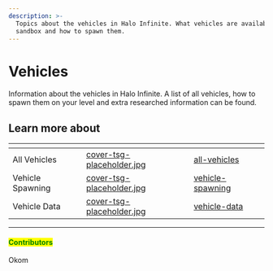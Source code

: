 ```yaml
---
description: >-
  Topics about the vehicles in Halo Infinite. What vehicles are available in the
  sandbox and how to spawn them.
---
```


# Vehicles

Information about the vehicles in Halo Infinite. A list of all vehicles, how to spawn them on your level and extra researched information can be found.



## Learn more about

<table data-view="cards"><thead><tr><th></th><th data-hidden data-card-cover data-type="files"></th><th data-hidden data-card-target data-type="content-ref"></th></tr></thead><tbody><tr><td>All Vehicles</td><td><a href="../../../../.gitbook/assets/cover-tsg-placeholder.jpg">cover-tsg-placeholder.jpg</a></td><td><a href="all-vehicles/">all-vehicles</a></td></tr><tr><td>Vehicle Spawning</td><td><a href="../../../../.gitbook/assets/cover-tsg-placeholder.jpg">cover-tsg-placeholder.jpg</a></td><td><a href="vehicle-spawning/">vehicle-spawning</a></td></tr><tr><td>Vehicle Data</td><td><a href="../../../../.gitbook/assets/cover-tsg-placeholder.jpg">cover-tsg-placeholder.jpg</a></td><td><a href="vehicle-data/">vehicle-data</a></td></tr></tbody></table>



***

#### <mark style="color:green;">Contributors</mark>

Okom
